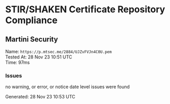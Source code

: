 # STIR/SHAKEN Certificate Repository Compliance

## Martini Security

Name: `https://p.mtsec.me/2884/UJZvFVJn4C0U.pem`\
Tested At: 28 Nov 23 10:51 UTC\
Time: 97ms

### Issues

no warning, or error, or notice date level issues were found

Generated: 28 Nov 23 10:53 UTC